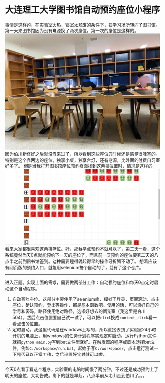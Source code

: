 # 大连理工大学图书馆自动预约座位小程序
事情是这样的，在实验室太热，寝室太颓废的条件下，把学习场所转向了图书馆。第一天来图书馆因为没有电源换了两次座位。第一次的座位是这样的。
![](files/picture1.jpg)
因为伯川新修好之后就没有来过了，所以看到这些座位的时候还是感觉很哇塞的。特别是这个靠两边的座位，独享小桌，独享台灯，还有电源，比外面的付费自习室好多了。
但是当我打开图书馆座位预约页面找到这两排位置时，情况是这样的
![](files/picture2.png)
看来大家都很喜欢这两排座位。好，那我早点预约不就可以了，第二天一看，这个系统竟然当天0点就能预约下一天的座位了，而且前一天预约的座位要第二天的八点半之前到图书馆签到。这种需要睡得晚起得早的操作可折腾不动了。
想着应该有网页版的预约入口，就能用selenium搞个自动的了，就有了这个仓库。

---

进入正题。实现上面的需求，需要做两部分工作：自动预约座位和每天0点定时启动这个自动程序。

1. 自动预约座位。这部分主要使用了selenium库，模拟了登录，页面滚动，点击座位，确认预约，登出等操作，都是基本函数吧。使用的话，可以填好自己的学号和密码，路径使用绝对路径，选择好想去的阅览室（我这里是伯川504），然后点击位置要自己试一试了，可以把`click`换成`context_click`看一看点击的位置。
2. 定时启动。我这里代码是在windows上写的，所以直接丢到了实验室24小时开机的电脑上，用windows的任务计划程序实现定时启动。运行Python文件就把`python main.py`写到bat文件里就好。在触发器的程序或脚本选择bat文件，例如`C:/workspace/run.bat`，起始于写`C:/workspace/`，点击运行测试一下是否可以正常工作，之后设置好定时就可以啦。
---
今天0点看了看这个程序，实验室的电脑时间慢了两分钟，不过还是成功预约上了明天的座位，大功告成。剩下的就是早起，八点半前从北山走到伯川了。。。